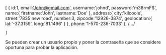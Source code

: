 [
        {
            id:1,
            email:'John@gmail.com',
            username:'johnd',
            password:'m38rmF$',
            name:{
                firstname:'John',
                lastname:'Doe'
            },
            address:{
                city:'kilcoole',
                street:'7835 new road',
                number:3,
                zipcode:'12926-3874',
                geolocation:{
                    lat:'-37.3159',
                    long:'81.1496'
                }
            },
            phone:'1-570-236-7033'
        },
        /*...*/
        
    ]

Se pueden crear un usuario propio y poner la contraseña que se considere oportuna para probar la aplicación.